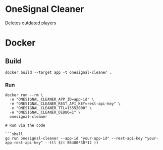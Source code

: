 # OneSignal Cleaner

Deletes outdated players

# Docker

## Build

```shell
docker build --target app -t onesignal-cleaner .
```

### Run

```shell
docker run --rm \
  -e "ONESIGNAL_CLEANER_APP_ID=app-id" \
  -e "ONESIGNAL_CLEANER_REST_API_KEY=rest-api-key" \
  -e "ONESIGNAL_CLEANER_TTL=15552000" \
  -e "ONESIGNAL_CLEANER_DEBUG=1" \
  onesignal-cleaner

# Run via the code

```shell
go run onesignal-cleaner --app-id "your-app-id" --rest-api-key "your-app-rest-api-key" --ttl $(( 86400*30*12 ))
```
